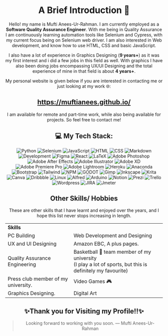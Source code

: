 <div align="center">
<h1>A Brief Introduction 👋</h1>
Hello! my name is Mufti Anees-Ur-Rahman. I am currently employed as a <b>Software Quality Assurance Engineer</b>. With me being in Quality Assurance I am continuously learning automation tools like Selenium and Cypress, with my current focus being on Selenium web driver. I am also interested in Web development, and know how to use HTML, CSS and basic JavaScript.

I also have a lot of experience in Graphics Designing (**9 years+**) as it was my first interest and i did a few jobs in this field as well. With graphics I have also been doing jobs encompassing UX/UI Designing and the total experience of mine in that field is about **4 years+**.

My personal website is given below if you are interested in contacting me or just looking at my work 🌐:
## https://muftianees.github.io/

I am available for remote and part-time work, while also being available for projects. So feel free to contact me!
## 💻 My Tech Stack:

![Python](https://img.shields.io/badge/python-3670A0?style=for-the-badge&logo=python&logoColor=ffdd54)
![Selenium](https://img.shields.io/badge/selenium-brightgreen.svg?style=for-the-badge&logo=selenium&logoColor=white)
![JavaScript](https://img.shields.io/badge/javascript-%23323330.svg?style=for-the-badge&logo=javascript&logoColor=%23F7DF1E)
![HTML](https://img.shields.io/badge/html-%23323330.svg?style=for-the-badge&logo=html5&logoColor=EF4C23)
![CSS](https://img.shields.io/badge/css-%23323330.svg?style=for-the-badge&logo=css3&logoColor=468FCC)
![Markdown](https://img.shields.io/badge/markdown-%23000000.svg?style=for-the-badge&logo=markdown&logoColor=white)
![Development](https://img.shields.io/badge/coding-008AD3.svg?style=for-the-badge&logo=visualstudio&logoColor=white)
![Figma](https://img.shields.io/badge/figma-%23F24E1E.svg?style=for-the-badge&logo=figma&logoColor=white)
![React](https://img.shields.io/badge/react-89D4E2.svg?style=for-the-badge&logo=react&logoColor=black)
![LaTeX](https://img.shields.io/badge/latex-%23008080.svg?style=for-the-badge&logo=latex&logoColor=white)
![Adobe Photoshop](https://img.shields.io/badge/adobe_photoshop-%2331A8FF.svg?style=for-the-badge&logo=adobephotoshop&logoColor=071A33)
![Adobe After Effects](https://img.shields.io/badge/Adobe%20After%20Effects-9999FF.svg?style=for-the-badge&logo=Adobe%20After%20Effects&logoColor=1D1C57)
![Adobe Illustrator](https://img.shields.io/badge/adobe_illustrator-%23FF9A00.svg?style=for-the-badge&logo=adobeillustrator&logoColor=2F1210)
![Adobe XD](https://img.shields.io/badge/Adobe%20XD-470137?style=for-the-badge&logo=Adobe%20XD&logoColor=#FF61F6)
![Adobe Premiere Pro](https://img.shields.io/badge/Adobe%20Premiere%20Pro-9999FF.svg?style=for-the-badge&logo=Adobe%20Premiere%20Pro&logoColor=1D1C57)
![Adobe Lightroom](https://img.shields.io/badge/Adobe%20Lightroom-31A8FF.svg?style=for-the-badge&logo=Adobe%20Lightroom&logoColor=001E36)
![Heroku](https://img.shields.io/badge/heroku-%23430098.svg?style=for-the-badge&logo=heroku&logoColor=white)
![Anaconda](https://img.shields.io/badge/Anaconda-%2344A833.svg?style=for-the-badge&logo=anaconda&logoColor=white)
![Bootstrap](https://img.shields.io/badge/bootstrap-%23563D7C.svg?style=for-the-badge&logo=bootstrap&logoColor=white)
![Tailwind](https://img.shields.io/badge/tailwind-%23563D7C.svg?style=for-the-badge&logo=tailwind&logoColor=white)
![NPM](https://img.shields.io/badge/NPM-white.svg?style=for-the-badge&logo=npm&logoColor=black)
![GODOT](https://img.shields.io/badge/godot-3582bb.svg?style=for-the-badge&logo=godot-engine&logoColor=white)
![Gimp](https://img.shields.io/badge/Gimp-657D8B?style=for-the-badge&logo=gimp&logoColor=white)
![Inkscape](https://img.shields.io/badge/Inkscape-e0e0e0?style=for-the-badge&logo=inkscape&logoColor=080A13)
![Krita](https://img.shields.io/badge/Krita-203759?style=for-the-badge&logo=krita&logoColor=EEF37B)
![Canva](https://img.shields.io/badge/Canva-8B3DFF.svg?style=for-the-badge&logo=Canva&logoColor=white)
![Dribbble](https://img.shields.io/badge/Dribbble-EA4C89?style=for-the-badge&logo=dribbble&logoColor=white)
![Linux](https://img.shields.io/badge/Linux-FCC624?style=for-the-badge&logo=linux&logoColor=black)
![Alfred](https://img.shields.io/badge/alfred-%235C1F87.svg?style=for-the-badge&logo=alfred)
![Arduino](https://img.shields.io/badge/-Arduino-00979D?style=for-the-badge&logo=Arduino&logoColor=white)
![Notion](https://img.shields.io/badge/Notion-white.svg?style=for-the-badge&logo=notion&logoColor=black)
![Prezi](https://img.shields.io/badge/Prezi-1981FF.svg?style=for-the-badge&logo=Prezi&logoColor=white)
![Trello](https://img.shields.io/badge/Trello-%23026AA7.svg?style=for-the-badge&logo=Trello&logoColor=white)
![Wordpress](https://img.shields.io/badge/Wordpress-00749C.svg?style=for-the-badge&logo=wordpress&logoColor=white)
![JIRA](https://img.shields.io/badge/jira-2F5AA9.svg?style=for-the-badge&logo=jira&logoColor=white)
![Jmeter](https://img.shields.io/badge/jmeter-BB2046.svg?style=for-the-badge&logo=apache&logoColor=white)

## Other Skills/ Hobbies
These are other skills that I have learnt and enjoyed over the years, and I hope this list never stops increasing in length.  
  
<table>
<tbody>
  <tr>
    <td <td colspan = "2"><b>Skills</b></td>
  </tr>
  <tr>
    <td>PC Building<br></td>
    <td>Web Development and Designing<br></td>
  </tr>
  <tr>
    <td>UX and UI Designing</td>
    <td>Amazon EBC, A plus pages.</td>
  </tr>
  <tr>
    <td>Quality Assurance Engineering</td>
    <td>Basketball 🏀 team member of my university <br>(I play a lot of sports, but this is definitely my favourite)</td>
  </tr>
  <tr>
    <td>Press club member of my university.</td>
    <td>Video Games 🎮</td>
  </tr>
  <tr>
    <td>Graphics Designing.</td>
    <td>Digital Art</td>
  </tr>
</tbody>
</table>
  



  
## ✨Thank you for Visiting my Profile!!✨
> Looking forward to working with you soon.
— Mufti Anees-Ur-Rahman
</div>
